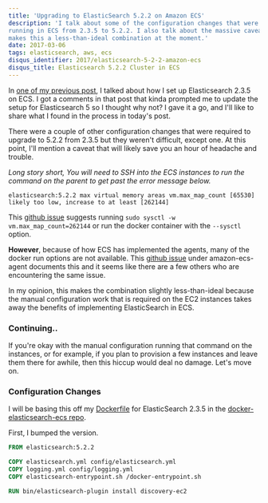 ```yaml
---
title: 'Upgrading to ElasticSearch 5.2.2 on Amazon ECS'
description: 'I talk about some of the configuration changes that were required to bump the version of a ElasticSearch cluster
running in ECS from 2.3.5 to 5.2.2. I also talk about the massive caveat of the sysctl config issue in ECS that currently
makes this a less-than-ideal combination at the moment.'
date: 2017-03-06
tags: elasticsearch, aws, ecs
disqus_identifier: 2017/elasticsearch-5-2-2-amazon-ecs
disqus_title: Elasticsearch 5.2.2 Cluster in ECS
---
```


In [one of my previous post][1], I talked about how I set up Elasticsearch 2.3.5 on ECS. I got a comments in
that post that kinda prompted me to update the setup for Elasticsearch 5 so I thought why not? I gave it a go, and I'll
like to share what I found in the process in today's post.

There were a couple of other configuration changes that were required to upgrade to 5.2.2 from 2.3.5 but they weren't
difficult, except one. At this point, I'll mention a caveat that will likely save you an hour of headache and trouble.

*Long story short, You will need to SSH into the ECS instances to run the command on the parent to 
get past the error message below.*

```
elasticsearch:5.2.2 max virtual memory areas vm.max_map_count [65530] likely too low, increase to at least [262144]
```

This [github issue][1] suggests running `sudo sysctl -w vm.max_map_count=262144` or run the docker 
container with the `--sysctl` option. 

**However**, because of how ECS has implemented the agents, many of the docker run options are not available. 
This [github issue][2] under amazon-ecs-agent documents this and it seems like there are a few others who
are encountering the same issue.

In my opinion, this makes the combination slightly less-than-ideal because the manual configuration work that is required 
on the EC2 instances takes away the benefits of implementing ElasticSearch in ECS.

### Continuing..

If you're okay with the manual configuration running that command on the instances, or for example, if you plan to provision
a few instances and leave them there for awhile, then this hiccup would deal no damage. Let's move on.

### Configuration Changes

I will be basing this off my [Dockerfile][3] for ElasticSearch 2.3.5 in the [docker-elasticsearch-ecs repo][4].

First, I bumped the version.

```Dockerfile
FROM elasticsearch:5.2.2

COPY elasticsearch.yml config/elasticsearch.yml
COPY logging.yml config/logging.yml
COPY elasticsearch-entrypoint.sh /docker-entrypoint.sh

RUN bin/elasticsearch-plugin install discovery-ec2
```

[1]: https://github.com/docker-library/elasticsearch/issues/111
[2]: https://github.com/aws/amazon-ecs-agent/issues/502
[3]: https://github.com/aranair/docker-elasticsearch-ecs/blob/master/docker-elasticsearch/Dockerfile
[4]: https://github.com/aranair/docker-elasticsearch-ecs
